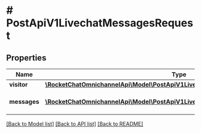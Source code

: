 # # PostApiV1LivechatMessagesRequest

## Properties

Name | Type | Description | Notes
------------ | ------------- | ------------- | -------------
**visitor** | [**\RocketChatOmnichannelApi\Model\PostApiV1LivechatMessagesRequestVisitor**](PostApiV1LivechatMessagesRequestVisitor.md) |  |
**messages** | [**\RocketChatOmnichannelApi\Model\PostApiV1LivechatMessagesRequestMessagesInner[]**](PostApiV1LivechatMessagesRequestMessagesInner.md) | The array of messages. |

[[Back to Model list]](../../README.md#models) [[Back to API list]](../../README.md#endpoints) [[Back to README]](../../README.md)
